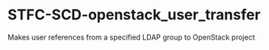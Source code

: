 # STFC-SCD-openstack_user_transfer
Makes user references from a specified LDAP group to OpenStack project
